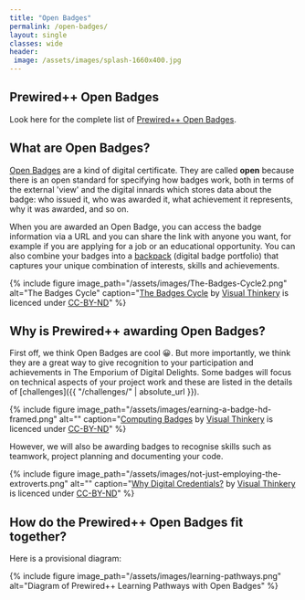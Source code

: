 ```yaml
---
title: "Open Badges"
permalink: /open-badges/
layout: single
classes: wide
header:
 image: /assets/images/splash-1660x400.jpg
---
```

## Prewired++ Open Badges

Look here for the complete list of [Prewired++ Open Badges](https://eu.badgr.com/public/issuers/OBHqkmIkSwqrbl3Hhl8m5w/badges).

## What are Open Badges?

[Open Badges](https://openbadges.org/) are a kind of digital certificate. They are called **open** because there is an open standard for specifying how badges work, both in terms of the external 'view' and the digital innards which stores data about the badge: who issued it, who was awarded it, what achievement it represents, why it was awarded, and so on.

When you are awarded an Open Badge, you can access the badge information via a URL and you can share the link with anyone you want, for example if you are applying for a job or an educational opportunity. You can also combine your badges into a [backpack](https://support.badgr.com/en/knowledge/using-the-badgr-backpack) (digital badge portfolio) that captures your unique combination of interests, skills and achievements. 

{% include figure image_path="/assets/images/The-Badges-Cycle2.png" alt="The Badges Cycle" caption="[The Badges Cycle](https://bryanmmathers.com/hashtag/openbadges/) by [Visual Thinkery](https://visualthinkery.com/) is licenced under [CC-BY-ND](http://creativecommons.org/licenses/by-nd/4.0/)" %}

## Why is Prewired++ awarding Open Badges?

First off, we think Open Badges are cool 😀. But more importantly, we think they are a great way to give recognition to your participation and achievements in The Emporium of Digital Delights. Some badges will focus on  technical aspects of your project work and these are listed in the details of [challenges]({{ "/challenges/" | absolute_url }}).

{% include figure image_path="/assets/images/earning-a-badge-hd-framed.png" alt="" caption="[Computing Badges](https://bryanmmathers.com/hashtag/openbadges/) by [Visual Thinkery](https://visualthinkery.com/) is licenced under [CC-BY-ND](http://creativecommons.org/licenses/by-nd/4.0/)" %}

However, we will also be awarding badges to recognise skills such as teamwork, project planning and documenting your code. 

{% include figure image_path="/assets/images/not-just-employing-the-extroverts.png" alt="" caption="[Why Digital Credentials?](https://bryanmmathers.com/hashtag/openbadges/) by [Visual Thinkery](https://visualthinkery.com/) is licenced under [CC-BY-ND](http://creativecommons.org/licenses/by-nd/4.0/)" %}

## How do the Prewired++ Open Badges fit together?

Here is a provisional diagram:

{% include figure image_path="/assets/images/learning-pathways.png" alt="Diagram of Prewired++ Learning Pathways with Open Badges" %}

